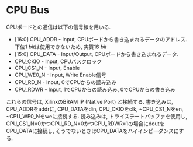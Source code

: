 # CPU Bus

CPUボードとの通信は以下の信号線を用いる.

* \[16:0\] CPU_ADDR - Input, CPUボードから書き込まれるデータのアドレス. 下位$\SI{1}{bit}$は使用できないため, 実質$\SI{16}{bit}$
* \[15:0\] CPU_DATA - Input/Output, CPUボードから書き込まれるデータ. 
* CPU_CKIO - Input, CPUバスクロック
* CPU_CS1_N - Input, Enable
* CPU_WE0_N - Input, Write Enable信号
* CPU_RD_N - Input, 0でCPUからの読み込み
* CPU_RDWR - Input, 1でCPUからの読み込み, 0でCPUからの書き込み

これらの信号は, XilinxのBRAM IP (Native Port) と接続する.
書き込みは, CPU_ADDRをaddrに, CPU_DATAをdin, CPU_CKIOをclk, ~CPU_CS1_Nをen, ~CPU_WE0_Nをweに接続する.
読み込みは, トライステートバッファを使用し, CPU_CS1_N=0かつCPU_RD_N=0かつCPU_RDWR=1の場合にdoutをCPU_DATAに接続し, そうでないときはCPU_DATAをハイインピーダンスにする.

